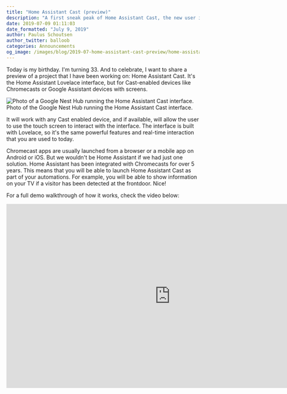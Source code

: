 ```yaml
---
title: "Home Assistant Cast (preview)"
description: "A first sneak peak of Home Assistant Cast, the new user interface that will run on Cast-enabled devices."
date: 2019-07-09 01:11:03
date_formatted: "July 9, 2019"
author: Paulus Schoutsen
author_twitter: balloob
categories: Announcements
og_image: /images/blog/2019-07-home-assistant-cast-preview/home-assistant-cast.jpg
---
```


Today is my birthday. I'm turning 33. And to celebrate, I want to share a preview of a project that I have been working on: Home Assistant Cast. It's the Home Assistant Lovelace interface, but for Cast-enabled devices like Chromecasts or Google Assistant devices with screens.

<p class='img'>
<img src='/images/blog/2019-07-home-assistant-cast-preview/home-assistant-cast.jpg' alt='Photo of a Google Nest Hub running the Home Assistant Cast interface.'>
Photo of the Google Nest Hub running the Home Assistant Cast interface.
</p>

It will work with any Cast enabled device, and if available, will allow the user to use the touch screen to interact with the interface. The interface is built with Lovelace, so it's the same powerful features and real-time interaction that you are used to today.

Chromecast apps are usually launched from a browser or a mobile app on Android or iOS. But we wouldn't be Home Assistant if we had just one solution. Home Assistant has been integrated with Chromecasts for over 5 years. This means that you will be able to launch Home Assistant Cast as part of your automations. For example, you will be able to show information on your TV if a visitor has been detected at the frontdoor. Nice!

For a full demo walkthrough of how it works, check the video below:

<div class="videoWrapper">
  <iframe width="853" height="480" src="https://www.youtube-nocookie.com/embed/Y1IcFukTuPY" frameborder="0" allow="autoplay; encrypted-media" allowfullscreen></iframe>
</div>
